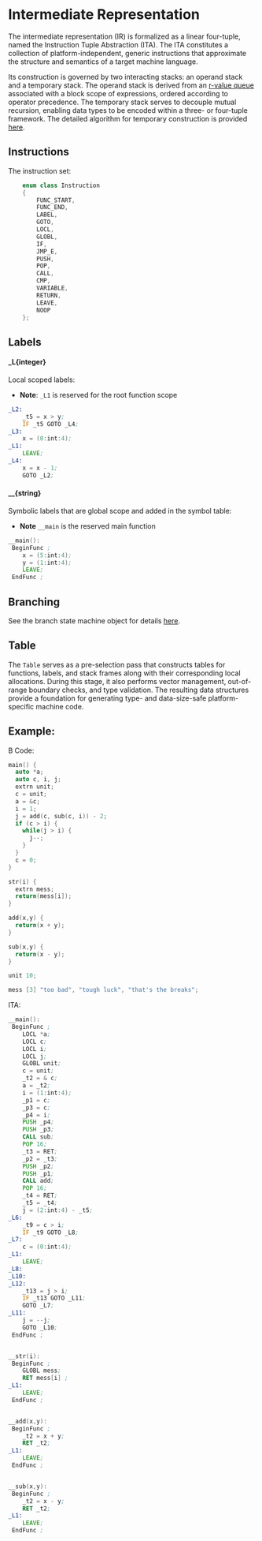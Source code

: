 # Intermediate Representation

The intermediate representation (IR) is formalized as a linear four-tuple, named the Instruction Tuple Abstraction (ITA). The ITA constitutes a collection of platform-independent, generic instructions that approximate the structure and semantics of a target machine language.

Its construction is governed by two interacting stacks: an operand stack and a temporary stack. The operand stack is derived from an [r-value queue](https://github.com/jahan-addison/credence/blob/master/credence/queue.cc) associated with a block scope of expressions, ordered according to operator precedence. The temporary stack serves to decouple mutual recursion, enabling data types to be encoded within a three- or four-tuple framework. The detailed algorithm for temporary construction is provided [here](https://github.com/jahan-addison/credence/blob/edc637f9d41fa4a52a49351f273d8203030b559c/credence/ir/temp.cc#L521).


## Instructions

The instruction set:

```C++
    enum class Instruction
    {
        FUNC_START,
        FUNC_END,
        LABEL,
        GOTO,
        LOCL,
        GLOBL,
        IF,
        JMP_E,
        PUSH,
        POP,
        CALL,
        CMP,
        VARIABLE,
        RETURN,
        LEAVE,
        NOOP
    };
```

## Labels

#### _L{integer}

Local scoped labels:

* **Note**: `_L1` is reserved for the root function scope

```asm
_L2:
    _t5 = x > y;
    IF _t5 GOTO _L4;
_L3:
    x = (0:int:4);
_L1:
    LEAVE;
_L4:
    x = x - 1;
    GOTO _L2;
```


#### __{string}

Symbolic labels that are global scope and added in the symbol table:

* **Note** `__main` is the reserved main function

```asm
__main():
 BeginFunc ;
    x = (5:int:4);
    y = (1:int:4);
    LEAVE;
 EndFunc ;
```

## Branching

See the branch state machine object for details [here](https://github.com/jahan-addison/credence/blob/99d882fb813fe6964092f7ed7ac2f07b30c86cf8/credence/ir/ita.h#L369).


## Table

The `Table` serves as a pre-selection pass that constructs tables for functions, labels, and stack frames along with their corresponding local allocations. During this stage, it also performs vector management, out-of-range boundary checks, and type validation. The resulting data structures provide a foundation for generating type- and data-size-safe platform-specific machine code.


## Example:

B Code:

```C
main() {
  auto *a;
  auto c, i, j;
  extrn unit;
  c = unit;
  a = &c;
  i = 1;
  j = add(c, sub(c, i)) - 2;
  if (c > i) {
    while(j > i) {
      j--;
    }
  }
  c = 0;
}

str(i) {
  extrn mess;
  return(mess[i]);
}

add(x,y) {
  return(x + y);
}

sub(x,y) {
  return(x - y);
}

unit 10;

mess [3] "too bad", "tough luck", "that's the breaks";

```

ITA:


```asm
__main():
 BeginFunc ;
    LOCL *a;
    LOCL c;
    LOCL i;
    LOCL j;
    GLOBL unit;
    c = unit;
    _t2 = & c;
    a = _t2;
    i = (1:int:4);
    _p1 = c;
    _p3 = c;
    _p4 = i;
    PUSH _p4;
    PUSH _p3;
    CALL sub;
    POP 16;
    _t3 = RET;
    _p2 = _t3;
    PUSH _p2;
    PUSH _p1;
    CALL add;
    POP 16;
    _t4 = RET;
    _t5 = _t4;
    j = (2:int:4) - _t5;
_L6:
    _t9 = c > i;
    IF _t9 GOTO _L8;
_L7:
    c = (0:int:4);
_L1:
    LEAVE;
_L8:
_L10:
_L12:
    _t13 = j > i;
    IF _t13 GOTO _L11;
    GOTO _L7;
_L11:
    j = --j;
    GOTO _L10;
 EndFunc ;


__str(i):
 BeginFunc ;
    GLOBL mess;
    RET mess[i] ;
_L1:
    LEAVE;
 EndFunc ;


__add(x,y):
 BeginFunc ;
    _t2 = x + y;
    RET _t2;
_L1:
    LEAVE;
 EndFunc ;


__sub(x,y):
 BeginFunc ;
    _t2 = x - y;
    RET _t2;
_L1:
    LEAVE;
 EndFunc ;


```